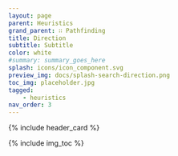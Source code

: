 ```yaml
---
layout: page
parent: Heuristics
grand_parent: ∷ Pathfinding
title: Direction
subtitle: Subtitle
color: white
#summary: summary_goes_here
splash: icons/icon_component.svg
preview_img: docs/splash-search-direction.png
toc_img: placeholder.jpg
tagged: 
    - heuristics
nav_order: 3
---
```


{% include header_card %}

{% include img_toc %}
